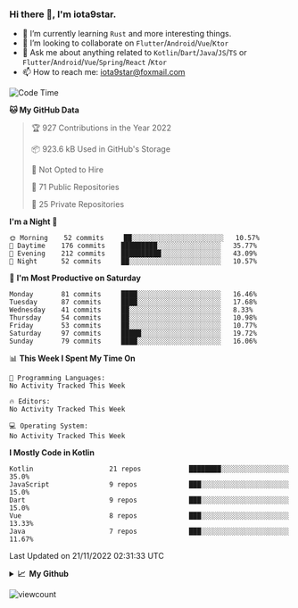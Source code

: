 ### Hi there 👋, I'm iota9star.

- 🌱 I’m currently learning `Rust` and more interesting things.
- 👯 I’m looking to collaborate on `Flutter`/`Android`/`Vue`/`Ktor`
- 💬 Ask me about anything related to `Kotlin`/`Dart`/`Java`/`JS`/`TS` or `Flutter`/`Android`/`Vue`/`Spring`/`React`
  /`Ktor`
- 📫 How to reach me: [iota9star@foxmail.com](iota9star@foxmail.com)



<!--START_SECTION:waka-->
![Code Time](http://img.shields.io/badge/Code%20Time-3%2C090%20hrs%2054%20mins-blue)

**🐱 My GitHub Data** 

> 🏆 927 Contributions in the Year 2022
 > 
> 📦 923.6 kB Used in GitHub's Storage 
 > 
> 🚫 Not Opted to Hire
 > 
> 📜 71 Public Repositories 
 > 
> 🔑 25 Private Repositories  
 > 
**I'm a Night 🦉** 

```text
🌞 Morning    52 commits     ██░░░░░░░░░░░░░░░░░░░░░░░   10.57% 
🌆 Daytime    176 commits    █████████░░░░░░░░░░░░░░░░   35.77% 
🌃 Evening    212 commits    ██████████░░░░░░░░░░░░░░░   43.09% 
🌙 Night      52 commits     ██░░░░░░░░░░░░░░░░░░░░░░░   10.57%

```
📅 **I'm Most Productive on Saturday** 

```text
Monday       81 commits     ████░░░░░░░░░░░░░░░░░░░░░   16.46% 
Tuesday      87 commits     ████░░░░░░░░░░░░░░░░░░░░░   17.68% 
Wednesday    41 commits     ██░░░░░░░░░░░░░░░░░░░░░░░   8.33% 
Thursday     54 commits     ██░░░░░░░░░░░░░░░░░░░░░░░   10.98% 
Friday       53 commits     ██░░░░░░░░░░░░░░░░░░░░░░░   10.77% 
Saturday     97 commits     █████░░░░░░░░░░░░░░░░░░░░   19.72% 
Sunday       79 commits     ████░░░░░░░░░░░░░░░░░░░░░   16.06%

```


📊 **This Week I Spent My Time On** 

```text
💬 Programming Languages: 
No Activity Tracked This Week

🔥 Editors: 
No Activity Tracked This Week

💻 Operating System: 
No Activity Tracked This Week

```

**I Mostly Code in Kotlin** 

```text
Kotlin                   21 repos            ████████░░░░░░░░░░░░░░░░░   35.0% 
JavaScript               9 repos             ███░░░░░░░░░░░░░░░░░░░░░░   15.0% 
Dart                     9 repos             ███░░░░░░░░░░░░░░░░░░░░░░   15.0% 
Vue                      8 repos             ███░░░░░░░░░░░░░░░░░░░░░░   13.33% 
Java                     7 repos             ███░░░░░░░░░░░░░░░░░░░░░░   11.67%

```



 Last Updated on 21/11/2022 02:31:33 UTC
<!--END_SECTION:waka-->

<details>
  <summary><b>📈&nbsp;&nbsp;My Github</b></summary>
  <br>
  <img src='https://github-profile-trophy.vercel.app/?username=iota9star'>
  <img src='https://bad-apple-github-readme.vercel.app/api?show_bg=1&username=iota9star&hide_title=true'>
  <img src='http://cr-skills-chart-widget.azurewebsites.net/api/api?username=iota9star'>
</details>


![viewcount](https://count.getloli.com/get/@iota9star?theme=rule34)
